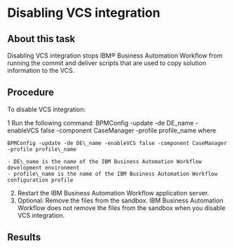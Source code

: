 # Disabling VCS integration

## About this task

Disabling VCS integration stops IBM® Business Automation
Workflow from running the
commit and deliver scripts that are used to copy solution information to the VCS.

## Procedure

To disable VCS integration:

1 Run the following command: BPMConfig -update -de DE\_name -enableVCS false -component CaseManager -profile profile\_name where

```
BPMConfig -update -de DE\_name -enableVCS false -component CaseManager -profile profile\_name
```

    - DE\_name is the name of the IBM Business Automation Workflow development environment
    - profile\_name is the name of the IBM Business Automation Workflow configuration profile
2. Restart the IBM Business Automation Workflow application
server.
3. Optional: 
Remove the files from the sandbox.
IBM Business Automation
Workflow does not remove the files from the sandbox when
you disable VCS integration.

## Results